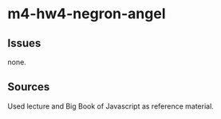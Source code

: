 # m4-hw4-negron-angel
## Issues
none. 

## Sources
Used lecture and Big Book of Javascript as reference material.
